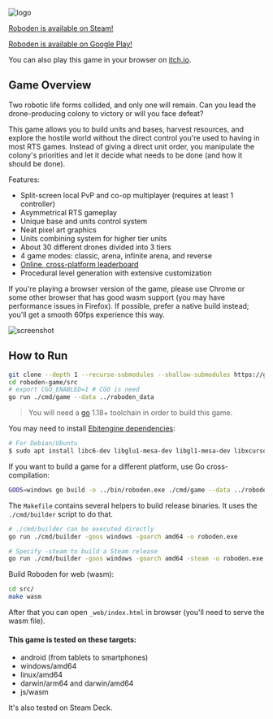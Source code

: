 ![logo](_metadata/logo.png)

[Roboden is available on Steam!](https://store.steampowered.com/app/2416030/Roboden/)

[Roboden is available on Google Play!](https://play.google.com/store/apps/details?id=com.quasilyte.roboden)

You can also play this game in your browser on [itch.io](https://quasilyte.itch.io/roboden).

## Game Overview

Two robotic life forms collided, and only one will remain. Can you lead the drone-producing colony to victory or will you face defeat?

This game allows you to build units and bases, harvest resources, and explore the hostile world without the direct control you're used to having in most RTS games. Instead of giving a direct unit order, you manipulate the colony's priorities and let it decide what needs to be done (and how it should be done).

Features:

* Split-screen local PvP and co-op multiplayer (requires at least 1 controller)
* Asymmetrical RTS gameplay
* Unique base and units control system
* Neat pixel art graphics
* Units combining system for higher tier units
* About 30 different drones divided into 3 tiers
* 4 game modes: classic, arena, infinite arena, and reverse
* [Online, cross-platform leaderboard](https://roboden-game.github.io/leaderboard/)
* Procedural level generation with extensive customization

If you're playing a browser version of the game, please use Chrome or some other browser that has good wasm support (you may have performance issues in Firefox). If possible, prefer a native build instead; you'll get a smooth 60fps experience this way.

![screenshot](_metadata/screenshot.png)

## How to Run

```bash
git clone --depth 1 --recurse-submodules --shallow-submodules https://github.com/quasilyte/roboden-game.git
cd roboden-game/src
# export CGO_ENABLED=1 # CGO is need
go run ./cmd/game --data ../roboden_data
```

> You will need a [go](https://go.dev/) 1.18+ toolchain in order to build this game.

You may need to install [Ebitengine dependencies](https://ebitengine.org/en/documents/install.html#Installing_dependencies):

```bash
# For Debian/Ubuntu
$ sudo apt install libc6-dev libglu1-mesa-dev libgl1-mesa-dev libxcursor-dev libxi-dev libxinerama-dev libxrandr-dev libxxf86vm-dev libasound2-dev pkg-config
```

If you want to build a game for a different platform, use Go cross-compilation:

```bash
GOOS=windows go build -o ../bin/roboden.exe ./cmd/game --data ../roboden_data
```

The `Makefile` contains several helpers to build release binaries. It uses the `./cmd/builder` script to do that.

```bash
# ./cmd/builder can be executed directly
go run ./cmd/builder -goos windows -goarch amd64 -o roboden.exe

# Specify -steam to build a Steam release
go run ./cmd/builder -goos windows -goarch amd64 -steam -o roboden.exe
```

Build Roboden for web (wasm):

```bash
cd src/
make wasm
```

After that you can open `_web/index.html` in browser (you'll need to serve the wasm file).

#### This game is tested on these targets:

* android (from tablets to smartphones)
* windows/amd64
* linux/amd64
* darwin/arm64 and darwin/amd64
* js/wasm

It's also tested on Steam Deck.
